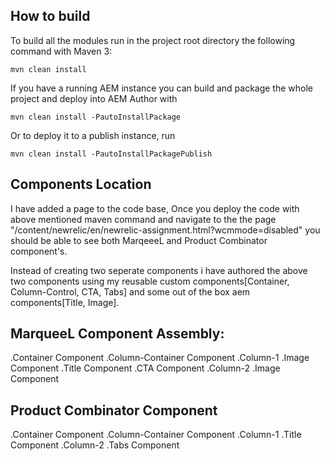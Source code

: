## How to build

To build all the modules run in the project root directory the following command with Maven 3:

    mvn clean install

If you have a running AEM instance you can build and package the whole project and deploy into AEM Author with

    mvn clean install -PautoInstallPackage

Or to deploy it to a publish instance, run

    mvn clean install -PautoInstallPackagePublish

## Components Location

I have added a page to the code base, Once you deploy the code with above mentioned maven command and navigate to the the page "/content/newrelic/en/newrelic-assignment.html?wcmmode=disabled" you should be able to see both MarqeeeL and Product Combinator component's.

Instead of creating two seperate components i have authored the above two components using my reusable custom components[Container, Column-Control, CTA, Tabs] and some out of the box aem components[Title, Image].

## MarqueeL Component Assembly:

.Container Component
    .Column-Container Component
        .Column-1
            .Image Component
            .Title Component
            .CTA Component
        .Column-2
            .Image Component

## Product Combinator Component

.Container Component
    .Column-Container Component
        .Column-1
            .Title Component
        .Column-2
            .Tabs Component
